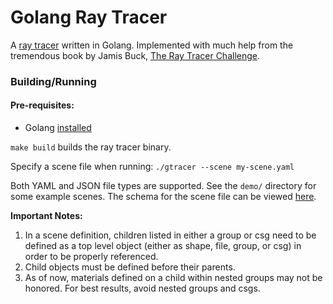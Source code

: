 # Golang Ray Tracer

A [ray tracer](https://en.wikipedia.org/wiki/Ray_tracing_(graphics)) written in Golang. Implemented with much help from the tremendous book by Jamis Buck, [The Ray Tracer Challenge](https://pragprog.com/titles/jbtracer/the-ray-tracer-challenge/).

### Building/Running

#### Pre-requisites:
- Golang [installed](https://go.dev/doc/install)

`make build` builds the ray tracer binary.

Specify a scene file when running:
`./gtracer --scene my-scene.yaml`

Both YAML and JSON file types are supported. See the `demo/` directory for some example scenes. The schema for the scene file can be viewed [here](schema/README.md).

**Important Notes:**
1. In a scene definition, children listed in either a group or csg need to be defined as a top level object (either as shape, file, group, or csg) in order to be properly referenced.
2. Child objects must be defined before their parents.
3. As of now, materials defined on a child within nested groups may not be honored. For best results, avoid nested groups and csgs.
